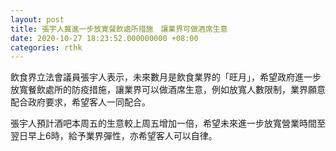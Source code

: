 ```yaml
---
layout: post
title: 張宇人冀進一步放寛餐飲處所措施　讓業界可做酒席生意
date: 2020-10-27 18:23:52.000000000 +08:00
categories: rthk
---
```


飲食界立法會議員張宇人表示，未來數月是飲食業界的「旺月」，希望政府進一步放寬餐飲處所的防疫措施，讓業界可以做酒席生意，例如放寬人數限制，業界願意配合政府要求，希望客人一同配合。

張宇人預計酒吧本周五的生意較上周五增加一倍，希望未來進一步放寬營業時間至翌日早上6時，給予業界彈性，亦希望客人可以自律。
